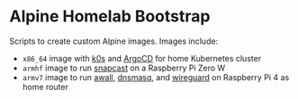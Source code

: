 # Alpine Homelab Bootstrap

Scripts to create custom Alpine images.  Images include:

* `x86_64` image with [k0s] and [ArgoCD] for home Kubernetes cluster
* `armhf` image to run [snapcast] on a Raspberry Pi Zero W
* `armv7` image to run [awall], [dnsmasq], and [wireguard] on Raspberry Pi 4 as home router

[argocd]: https://argoproj.github.io/argo-cd/
[awall]: https://git.alpinelinux.org/awall/about/
[dnsmasq]: https://thekelleys.org.uk/dnsmasq/doc.html
[k0s]: https://k0sproject.io/
[snapcast]: https://github.com/badaix/snapcast#readme
[wireguard]: https://www.wireguard.com/
